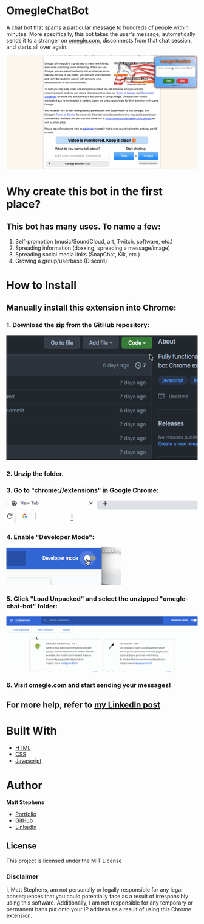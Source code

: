 # OmegleChatBot

A chat bot that spams a particular message to hundreds of people within minutes.
More specifically, this bot takes the user's message, automatically sends it to a stranger on [omegle.com](https://omegle.com), disconnects from that chat session, and starts all over again.

![Image](./assets/demo.gif)

# Why create this bot in the first place?

## This bot has many uses. To name a few:

1. Self-promotion (music/SoundCloud, art, Twitch, software, etc.)
2. Spreading information (doxxing, spreading a message/image)
3. Spreading social media links (SnapChat, Kik, etc.)
4. Growing a group/userbase (Discord)

# How to Install

## Manually install this extension into Chrome:

### 1. Download the zip from the GitHub repository:

![Image](./assets/downloadZip.gif)

### 2. Unzip the folder.

### 3. Go to "chrome://extensions" in Google Chrome:

![Image](./assets/goToChrome.gif)

### 4. Enable "Developer Mode":

![Image](./assets/devMode.gif)

### 5. Click "Load Unpacked" and select the unzipped "omegle-chat-bot" folder:

![Image](./assets/loadUnpacked.gif)

### 6. Visit [omegle.com](https://omegle.com) and start sending your messages!

## For more help, refer to [my LinkedIn post](https://www.linkedin.com/posts/mstephen19_javascript-project-video-activity-6846827501633855488-_tJj)

# Built With

* [HTML](https://developer.mozilla.org/en-US/docs/Web/HTML)
* [CSS](https://developer.mozilla.org/en-US/docs/Web/CSS)
* [Javascript](https://developer.mozilla.org/en-US/docs/Web/JavaScript)

# Author

**Matt Stephens**

- [Portfolio](https://mstephen19.github.io)
- [GitHub](https://github.com/mstephen19)
- [LinkedIn](https://www.linkedin.com/mstephen19)

## License

This project is licensed under the MIT License 

### Disclaimer

I, Matt Stephens, am not personally or legally responsible for any legal consequences that you could potentially face as a result of irresponsibly using this software.
Additionally, I am not responsible for any temporary or permanent bans put onto your IP address as a result of using this Chrome extension.
